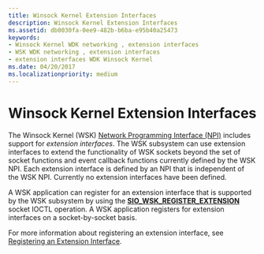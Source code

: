 ```yaml
---
title: Winsock Kernel Extension Interfaces
description: Winsock Kernel Extension Interfaces
ms.assetid: db0030fa-0ee9-482b-b6ba-e95b40a25473
keywords:
- Winsock Kernel WDK networking , extension interfaces
- WSK WDK networking , extension interfaces
- extension interfaces WDK Winsock Kernel
ms.date: 04/20/2017
ms.localizationpriority: medium
---
```


# Winsock Kernel Extension Interfaces


The Winsock Kernel (WSK) [Network Programming Interface (NPI)](network-programming-interface.md) includes support for *extension interfaces*. The WSK subsystem can use extension interfaces to extend the functionality of WSK sockets beyond the set of socket functions and event callback functions currently defined by the WSK NPI. Each extension interface is defined by an NPI that is independent of the WSK NPI. Currently no extension interfaces have been defined.

A WSK application can register for an extension interface that is supported by the WSK subsystem by using the [**SIO\_WSK\_REGISTER\_EXTENSION**](https://msdn.microsoft.com/library/windows/hardware/ff570819) socket IOCTL operation. A WSK application registers for extension interfaces on a socket-by-socket basis.

For more information about registering an extension interface, see [Registering an Extension Interface](registering-an-extension-interface.md).

 

 





